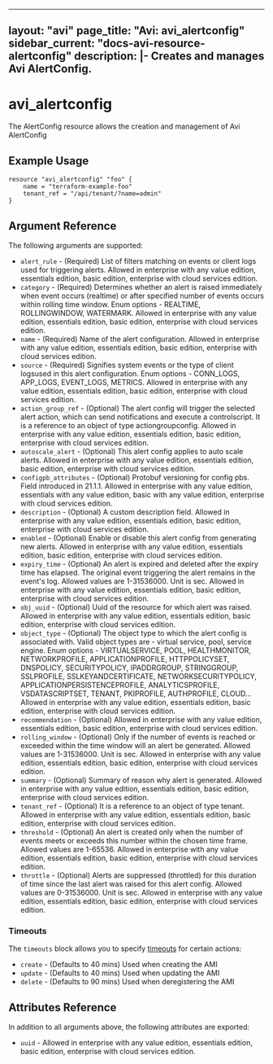 <!--
    Copyright 2021 VMware, Inc.
    SPDX-License-Identifier: Mozilla Public License 2.0
-->
---
layout: "avi"
page_title: "Avi: avi_alertconfig"
sidebar_current: "docs-avi-resource-alertconfig"
description: |-
  Creates and manages Avi AlertConfig.
---

# avi_alertconfig

The AlertConfig resource allows the creation and management of Avi AlertConfig

## Example Usage

```hcl
resource "avi_alertconfig" "foo" {
    name = "terraform-example-foo"
    tenant_ref = "/api/tenant/?name=admin"
}
```

## Argument Reference

The following arguments are supported:

* `alert_rule` - (Required) List of filters matching on events or client logs used for triggering alerts. Allowed in enterprise with any value edition, essentials edition, basic edition, enterprise with cloud services edition.
* `category` - (Required) Determines whether an alert is raised immediately when event occurs (realtime) or after specified number of events occurs within rolling time window. Enum options - REALTIME, ROLLINGWINDOW, WATERMARK. Allowed in enterprise with any value edition, essentials edition, basic edition, enterprise with cloud services edition.
* `name` - (Required) Name of the alert configuration. Allowed in enterprise with any value edition, essentials edition, basic edition, enterprise with cloud services edition.
* `source` - (Required) Signifies system events or the type of client logsused in this alert configuration. Enum options - CONN_LOGS, APP_LOGS, EVENT_LOGS, METRICS. Allowed in enterprise with any value edition, essentials edition, basic edition, enterprise with cloud services edition.
* `action_group_ref` - (Optional) The alert config will trigger the selected alert action, which can send notifications and execute a controlscript. It is a reference to an object of type actiongroupconfig. Allowed in enterprise with any value edition, essentials edition, basic edition, enterprise with cloud services edition.
* `autoscale_alert` - (Optional) This alert config applies to auto scale alerts. Allowed in enterprise with any value edition, essentials edition, basic edition, enterprise with cloud services edition.
* `configpb_attributes` - (Optional) Protobuf versioning for config pbs. Field introduced in 21.1.1. Allowed in enterprise with any value edition, essentials with any value edition, basic with any value edition, enterprise with cloud services edition.
* `description` - (Optional) A custom description field. Allowed in enterprise with any value edition, essentials edition, basic edition, enterprise with cloud services edition.
* `enabled` - (Optional) Enable or disable this alert config from generating new alerts. Allowed in enterprise with any value edition, essentials edition, basic edition, enterprise with cloud services edition.
* `expiry_time` - (Optional) An alert is expired and deleted after the expiry time has elapsed. The original event triggering the alert remains in the event's log. Allowed values are 1-31536000. Unit is sec. Allowed in enterprise with any value edition, essentials edition, basic edition, enterprise with cloud services edition.
* `obj_uuid` - (Optional) Uuid of the resource for which alert was raised. Allowed in enterprise with any value edition, essentials edition, basic edition, enterprise with cloud services edition.
* `object_type` - (Optional) The object type to which the alert config is associated with. Valid object types are - virtual service, pool, service engine. Enum options - VIRTUALSERVICE, POOL, HEALTHMONITOR, NETWORKPROFILE, APPLICATIONPROFILE, HTTPPOLICYSET, DNSPOLICY, SECURITYPOLICY, IPADDRGROUP, STRINGGROUP, SSLPROFILE, SSLKEYANDCERTIFICATE, NETWORKSECURITYPOLICY, APPLICATIONPERSISTENCEPROFILE, ANALYTICSPROFILE, VSDATASCRIPTSET, TENANT, PKIPROFILE, AUTHPROFILE, CLOUD... Allowed in enterprise with any value edition, essentials edition, basic edition, enterprise with cloud services edition.
* `recommendation` - (Optional) Allowed in enterprise with any value edition, essentials edition, basic edition, enterprise with cloud services edition.
* `rolling_window` - (Optional) Only if the number of events is reached or exceeded within the time window will an alert be generated. Allowed values are 1-31536000. Unit is sec. Allowed in enterprise with any value edition, essentials edition, basic edition, enterprise with cloud services edition.
* `summary` - (Optional) Summary of reason why alert is generated. Allowed in enterprise with any value edition, essentials edition, basic edition, enterprise with cloud services edition.
* `tenant_ref` - (Optional) It is a reference to an object of type tenant. Allowed in enterprise with any value edition, essentials edition, basic edition, enterprise with cloud services edition.
* `threshold` - (Optional) An alert is created only when the number of events meets or exceeds this number within the chosen time frame. Allowed values are 1-65536. Allowed in enterprise with any value edition, essentials edition, basic edition, enterprise with cloud services edition.
* `throttle` - (Optional) Alerts are suppressed (throttled) for this duration of time since the last alert was raised for this alert config. Allowed values are 0-31536000. Unit is sec. Allowed in enterprise with any value edition, essentials edition, basic edition, enterprise with cloud services edition.


### Timeouts

The `timeouts` block allows you to specify [timeouts](https://www.terraform.io/docs/configuration/resources.html#timeouts) for certain actions:

* `create` - (Defaults to 40 mins) Used when creating the AMI
* `update` - (Defaults to 40 mins) Used when updating the AMI
* `delete` - (Defaults to 90 mins) Used when deregistering the AMI

## Attributes Reference

In addition to all arguments above, the following attributes are exported:

* `uuid` -  Allowed in enterprise with any value edition, essentials edition, basic edition, enterprise with cloud services edition.

